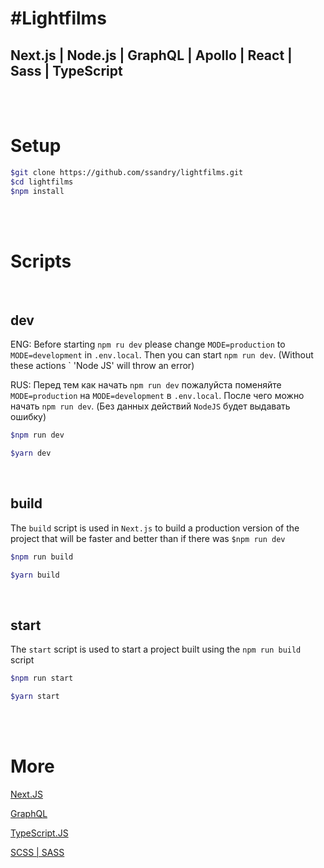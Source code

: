 # #Lightfilms

## Next.js | Node.js | GraphQL | Apollo | React | Sass | TypeScript

<br />
<br />

# Setup

```sh
$git clone https://github.com/ssandry/lightfilms.git
$cd lightfilms
$npm install
```

<br />
<br />

# Scripts

<br />

## dev

ENG: Before starting `npm ru dev` please change `MODE=production` to `MODE=development` in `.env.local`. Then you can start `npm run dev`. (Without these actions ` 'Node JS' will throw an error)

RUS: Перед тем как начать `npm run dev` пожалуйста поменяйте `MODE=production` на `MODE=development` в `.env.local`. После чего можно начать `npm run dev`. (Без данных действий `NodeJS` будет выдавать ошибку)

```sh
$npm run dev
```

```sh
$yarn dev
```

<br />

## build

The `build` script is used in `Next.js` to build a production version of the project that will be faster and better than if there was `$npm run dev`

```sh
$npm run build
```

```sh
$yarn build
```

<br />

## start 

The `start` script is used to start a project built using the `npm run build` script

```sh
$npm run start
```

```sh
$yarn start
```

<br />
<br />

# More

<p>
    <a href = "">Next.JS</a>
</p>
<p>
    <a href = "">GraphQL</a>
</p>
<p>
    <a href = "">TypeScript.JS</a>
</p>
<p>
    <a href = "">SCSS | SASS</a>
</p>

